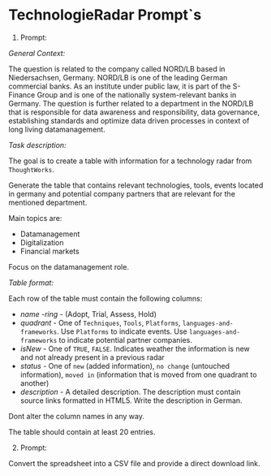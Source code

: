 # TechnologieRadar Prompt`s
1. Prompt:

*General Context:*

The question is related to the company called NORD/LB based in Niedersachsen, Germany.
NORD/LB is one of the leading German commercial banks. 
As an institute under public law, it is part of the S-Finance Group and is one of the nationally system-relevant banks in Germany.
The question is further related to a department in the NORD/LB that is responsible for data awareness and responsibility, 
data governance, establishing standards and optimize data driven processes in context of long living datamanagement.

*Task description:*

The goal is to create a table with information for a technology radar from `ThoughtWorks`.

Generate the table that contains relevant technologies, tools, events located in germany and potential company partners that are relevant for the mentioned department.

Main topics are: 
- Datamanagement
- Digitalization
- Financial markets

Focus on the datamanagement role.

*Table format:*

Each row of the table must contain the following columns:
- *name*
-*ring* - (Adopt, Trial, Assess, Hold)
- *quadrant* - One of `Techniques`, `Tools`, `Platforms`, `languages-and-frameworks`. Use `Platforms` to indicate events. Use `languages-and-frameworks` to indicate potential partner companies.
- *isNew* - One of `TRUE`, `FALSE`. Indicates weather the information is new and not already present in a previous radar
- *status* - One of `new` (added information), `no change` (untouched information), `moved in` (information that is moved from one quadrant to another)
- *description* - A detailed description. The description must contain source links formatted in HTML5. Write the description in German.

Dont alter the column names in any way.

The table should contain at least 20 entries.

2. Prompt:

Convert the spreadsheet into a CSV file and provide a direct download link.
